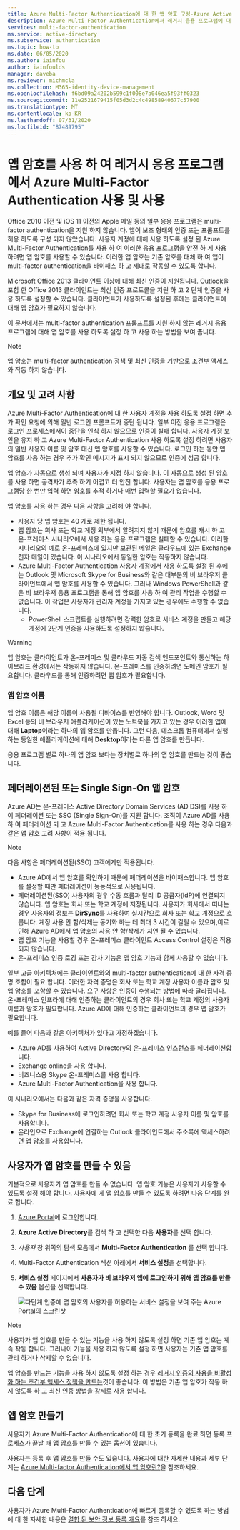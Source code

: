 ```yaml
---
title: Azure Multi-Factor Authentication에 대 한 앱 암호 구성-Azure Active Directory
description: Azure Multi-Factor Authentication에서 레거시 응용 프로그램에 대 한 앱 암호를 구성 하 고 사용 하는 방법을 알아봅니다.
services: multi-factor-authentication
ms.service: active-directory
ms.subservice: authentication
ms.topic: how-to
ms.date: 06/05/2020
ms.author: iainfou
author: iainfoulds
manager: daveba
ms.reviewer: michmcla
ms.collection: M365-identity-device-management
ms.openlocfilehash: f6bd09a24202b599c1f008e7b046ea5f93ff0323
ms.sourcegitcommit: 11e2521679415f05d3d2c4c49858940677c57900
ms.translationtype: MT
ms.contentlocale: ko-KR
ms.lasthandoff: 07/31/2020
ms.locfileid: "87489795"
---
```

# <a name="enable-and-use-azure-multi-factor-authentication-with-legacy-applications-using-app-passwords"></a>앱 암호를 사용 하 여 레거시 응용 프로그램에서 Azure Multi-Factor Authentication 사용 및 사용

Office 2010 이전 및 iOS 11 이전의 Apple 메일 등의 일부 응용 프로그램은 multi-factor authentication을 지원 하지 않습니다. 앱이 보조 형태의 인증 또는 프롬프트를 허용 하도록 구성 되지 않았습니다. 사용자 계정에 대해 사용 하도록 설정 된 Azure Multi-Factor Authentication를 사용 하 여 이러한 응용 프로그램을 안전 하 게 사용 하려면 앱 암호를 사용할 수 있습니다. 이러한 앱 암호는 기존 암호를 대체 하 여 앱이 multi-factor authentication을 바이패스 하 고 제대로 작동할 수 있도록 합니다.

Microsoft Office 2013 클라이언트 이상에 대해 최신 인증이 지원됩니다. Outlook을 포함 한 Office 2013 클라이언트는 최신 인증 프로토콜을 지원 하 고 2 단계 인증을 사용 하도록 설정할 수 있습니다. 클라이언트가 사용하도록 설정된 후에는 클라이언트에 대해 앱 암호가 필요하지 않습니다.

이 문서에서는 multi-factor authentication 프롬프트를 지원 하지 않는 레거시 응용 프로그램에 대해 앱 암호를 사용 하도록 설정 하 고 사용 하는 방법을 보여 줍니다.

>[!NOTE]
> 앱 암호는 multi-factor authentication 정책 및 최신 인증을 기반으로 조건부 액세스와 작동 하지 않습니다.

## <a name="overview-and-considerations"></a>개요 및 고려 사항

Azure Multi-Factor Authentication에 대 한 사용자 계정을 사용 하도록 설정 하면 추가 확인 요청에 의해 일반 로그인 프롬프트가 중단 됩니다. 일부 이전 응용 프로그램은 로그인 프로세스에서이 중단을 인식 하지 않으므로 인증이 실패 합니다. 사용자 계정 보안을 유지 하 고 Azure Multi-Factor Authentication 사용 하도록 설정 하려면 사용자의 일반 사용자 이름 및 암호 대신 앱 암호를 사용할 수 있습니다. 로그인 하는 동안 앱 암호를 사용 하는 경우 추가 확인 메시지가 표시 되지 않으므로 인증에 성공 합니다.

앱 암호가 자동으로 생성 되며 사용자가 지정 하지 않습니다. 이 자동으로 생성 된 암호를 사용 하면 공격자가 추측 하기 어렵고 더 안전 합니다. 사용자는 앱 암호를 응용 프로그램당 한 번만 입력 하면 암호를 추적 하거나 매번 입력할 필요가 없습니다.

앱 암호를 사용 하는 경우 다음 사항을 고려해 야 합니다.

* 사용자 당 앱 암호는 40 개로 제한 됩니다.
* 앱 암호는 회사 또는 학교 계정 외부에서 알려지지 않기 때문에 암호를 캐시 하 고 온-프레미스 시나리오에서 사용 하는 응용 프로그램은 실패할 수 있습니다. 이러한 시나리오의 예로 온-프레미스에 있지만 보관된 메일은 클라우드에 있는 Exchange 전자 메일이 있습니다. 이 시나리오에서 동일한 암호는 작동하지 않습니다.
* Azure Multi-Factor Authentication 사용자 계정에서 사용 하도록 설정 된 후에는 Outlook 및 Microsoft Skype for Business와 같은 대부분의 비 브라우저 클라이언트에서 앱 암호를 사용할 수 있습니다. 그러나 Windows PowerShell과 같은 비 브라우저 응용 프로그램을 통해 앱 암호를 사용 하 여 관리 작업을 수행할 수 없습니다. 이 작업은 사용자가 관리자 계정을 가지고 있는 경우에도 수행할 수 없습니다.
    * PowerShell 스크립트를 실행하려면 강력한 암호로 서비스 계정을 만들고 해당 계정에 2단계 인증을 사용하도록 설정하지 않습니다.

>[!WARNING]
> 앱 암호는 클라이언트가 온-프레미스 및 클라우드 자동 검색 엔드포인트와 통신하는 하이브리드 환경에서는 작동하지 않습니다. 온-프레미스를 인증하려면 도메인 암호가 필요합니다. 클라우드를 통해 인증하려면 앱 암호가 필요합니다.

### <a name="app-password-names"></a>앱 암호 이름

앱 암호 이름은 해당 이름이 사용될 디바이스를 반영해야 합니다. Outlook, Word 및 Excel 등의 비 브라우저 애플리케이션이 있는 노트북을 가지고 있는 경우 이러한 앱에 대해 **Laptop**이라는 하나의 앱 암호를 만듭니다. 그런 다음, 데스크톱 컴퓨터에서 실행하는 동일한 애플리케이션에 대해 **Desktop**이라는 다른 앱 암호를 만듭니다.

응용 프로그램 별로 하나의 앱 암호 보다는 장치별로 하나의 앱 암호를 만드는 것이 좋습니다.

## <a name="federated-or-single-sign-on-app-passwords"></a>페더레이션된 또는 Single Sign-On 앱 암호

Azure AD는 온-프레미스 Active Directory Domain Services (AD DS)를 사용 하 여 페더레이션 또는 SSO (Single Sign-On)를 지원 합니다. 조직이 Azure AD를 사용 하 여 페더레이션 되 고 Azure Multi-Factor Authentication를 사용 하는 경우 다음과 같은 앱 암호 고려 사항이 적용 됩니다.

>[!NOTE]
> 다음 사항은 페더레이션된(SSO) 고객에게만 적용됩니다.

* Azure AD에서 앱 암호를 확인하기 때문에 페더레이션을 바이패스합니다. 앱 암호를 설정할 때만 페더레이션이 능동적으로 사용됩니다.
* 페더레이션된(SSO) 사용자의 경우 수동 흐름과 달리 ID 공급자(IdP)에 연결되지 않습니다. 앱 암호는 회사 또는 학교 계정에 저장됩니다. 사용자가 회사에서 떠나는 경우 사용자의 정보는 **DirSync**를 사용하여 실시간으로 회사 또는 학교 계정으로 흐릅니다. 계정 사용 안 함/삭제는 동기화 하는 데 최대 3 시간이 걸릴 수 있으며,이로 인해 Azure AD에서 앱 암호의 사용 안 함/삭제가 지연 될 수 있습니다.
* 앱 암호 기능을 사용할 경우 온-프레미스 클라이언트 Access Control 설정은 적용되지 않습니다.
* 온-프레미스 인증 로깅 또는 감사 기능은 앱 암호 기능과 함께 사용할 수 없습니다.

일부 고급 아키텍처에는 클라이언트와의 multi-factor authentication에 대 한 자격 증명 조합이 필요 합니다. 이러한 자격 증명은 회사 또는 학교 계정 사용자 이름과 암호 및 앱 암호를 포함할 수 있습니다. 요구 사항은 인증이 수행되는 방법에 따라 달라집니다. 온-프레미스 인프라에 대해 인증하는 클라이언트의 경우 회사 또는 학교 계정의 사용자 이름과 암호가 필요합니다. Azure AD에 대해 인증하는 클라이언트의 경우 앱 암호가 필요합니다.

예를 들어 다음과 같은 아키텍처가 있다고 가정하겠습니다.

* Azure AD를 사용하여 Active Directory의 온-프레미스 인스턴스를 페더레이션합니다.
* Exchange online을 사용 합니다.
* 비즈니스용 Skype 온-프레미스를 사용 합니다.
* Azure Multi-Factor Authentication을 사용 합니다.

이 시나리오에서는 다음과 같은 자격 증명을 사용합니다.

* Skype for Business에 로그인하려면 회사 또는 학교 계정 사용자 이름 및 암호를 사용합니다.
* 온라인으로 Exchange에 연결하는 Outlook 클라이언트에서 주소록에 액세스하려면 앱 암호를 사용합니다.

## <a name="allow-users-to-create-app-passwords"></a>사용자가 앱 암호를 만들 수 있음

기본적으로 사용자가 앱 암호를 만들 수 없습니다. 앱 암호 기능은 사용자가 사용할 수 있도록 설정 해야 합니다. 사용자에 게 앱 암호를 만들 수 있도록 하려면 다음 단계를 완료 합니다.

1. [Azure Portal](https://portal.azure.com)에 로그인합니다.
2. **Azure Active Directory**를 검색 하 고 선택한 다음 **사용자**를 선택 합니다.
3. *사용자* 창 위쪽의 탐색 모음에서 **Multi-Factor Authentication** 를 선택 합니다.
4. Multi-Factor Authentication 섹션 아래에서 **서비스 설정**을 선택합니다.
5. **서비스 설정** 페이지에서 **사용자가 비 브라우저 앱에 로그인하기 위해 앱 암호를 만들 수 있음** 옵션을 선택합니다.

    ![다단계 인증에 앱 암호의 사용자를 허용하는 서비스 설정을 보여 주는 Azure Portal의 스크린샷](media/concept-authentication-methods/app-password-authentication-method.png)
    
> [!NOTE]
>
> 사용자가 앱 암호를 만들 수 있는 기능을 사용 하지 않도록 설정 하면 기존 앱 암호는 계속 작동 합니다. 그러나이 기능을 사용 하지 않도록 설정 하면 사용자는 기존 앱 암호를 관리 하거나 삭제할 수 없습니다.
>
> 앱 암호를 만드는 기능을 사용 하지 않도록 설정 하는 경우 [레거시 인증의 사용을 비활성화 하는 조건부 액세스 정책을 만드는](../conditional-access/block-legacy-authentication.md)것이 좋습니다. 이 방법은 기존 앱 암호가 작동 하지 않도록 하 고 최신 인증 방법을 강제로 사용 합니다.

## <a name="create-an-app-password"></a>앱 암호 만들기

사용자가 Azure Multi-Factor Authentication에 대 한 초기 등록을 완료 하면 등록 프로세스가 끝날 때 앱 암호를 만들 수 있는 옵션이 있습니다.

사용자는 등록 후 앱 암호를 만들 수도 있습니다. 사용자에 대한 자세한 내용과 세부 단계는 [Azure Multi-factor Authentication에서 앱 암호란?](../user-help/multi-factor-authentication-end-user-app-passwords.md)을 참조하세요.

## <a name="next-steps"></a>다음 단계

사용자가 Azure Multi-Factor Authentication에 빠르게 등록할 수 있도록 하는 방법에 대 한 자세한 내용은 [결합 된 보안 정보 등록 개요](concept-registration-mfa-sspr-combined.md)를 참조 하세요.
